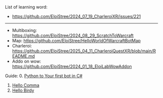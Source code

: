 List of learning word:
- https://github.com/EloiStree/2024_07_19_CharleroiXR/issues/221

---------------------------

- Multiboxing: https://github.com/EloiStree/2024_08_29_ScratchToWarcraft
- Map: https://github.com/EloiStree/HelloWorldOfWarcraftBotMap
- Charleroi: https://github.com/EloiStree/2025_04_11_CharleroiQuestXR/blob/main/README.md
- Addo on wow: https://github.com/EloiStree/2024_01_18_EloiLabWowAddon

Guide:
0. [Python to Your first bot in C#](https://github.com/EloiStree/2025_02_05_WarcraftClientQA/blob/main/Wiki/HelloSetupOfClientQA.md)
1. [Hello Comma](https://github.com/EloiStree/2025_02_05_WarcraftClientQA/blob/main/Wiki/HelloComma.md)
2. [Hello Birdy](https://github.com/EloiStree/2025_02_05_WarcraftClientQA/blob/main/Wiki/HelloBirdy.md)
